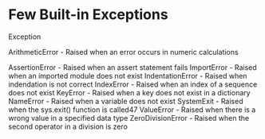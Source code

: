 Few Built-in Exceptions
=======================
Exception

ArithmeticError - Raised when an error occurs in numeric calculations

AssertionError - Raised when an assert statement fails
ImportError - Raised when an imported module does not exist
IndentationError - Raised when indendation is not correct
IndexError - Raised when an index of a sequence does not exist
KeyError - Raised when a key does not exist in a dictionary
NameError - Raised when a variable does not exist
SystemExit - Raised when the sys.exit() function is called47
ValueError - Raised when there is a wrong value in a specified data type
ZeroDivisionError - Raised when the second operator in a division is zero